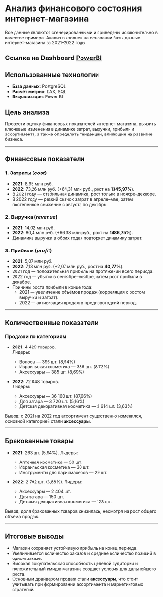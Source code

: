 # Анализ финансового состояния интернет-магазина

Все данные являются сгенерированными и приведены исключительно в качестве примера. Анализ выполнен на основании базы данных интернет-магазина за 2021–2022 годы.

## Ссылка на Dashboard [PowerBI](https://drive.google.com/drive/folders/1nsH0HnNUoO5D0C2rAXn0iKZTOlbbCJZ_?usp=drive_link)

## Использованные технологии
- **База данных**: PostgreSQL  
- **Расчёт метрик**: DAX, SQL  
- **Визуализация**: Power BI  

## Цель анализа
Провести оценку финансовых показателей интернет-магазина, выявить ключевые изменения в динамике затрат, выручки, прибыли и ассортимента, а также определить тенденции, влияющие на развитие бизнеса.

---

## Финансовые показатели

### 1. Затраты (*cost*)
- **2021**: 8,95 млн руб.  
- **2022**: 73,26 млн руб. (+64,31 млн руб., рост на **1345,97%**).  
- В 2021 году — стабильная динамика, рост только в ноябре–декабре.  
- В 2022 году — резкий скачок затрат в апреле–мае, затем постепенное снижение с августа по декабрь.

### 2. Выручка (*revenue*)
- **2021**: 14,02 млн руб.  
- **2022**: 80,4 млн руб. (+66,38 млн руб., рост на **1486,75%**).  
- Динамика выручки в обоих годах повторяет динамику затрат.

### 3. Прибыль (*profit*)
- **2021**: 5,07 млн руб.  
- **2022**: 7,13 млн руб. (+2,07 млн руб., рост на **40,77%**).  
- 2021 год — положительная прибыль на протяжении всего периода.  
- 2022 год — убыток в сентябре–ноябре, затем рост прибыли в декабре.  
- Причины роста прибыли в конце года:  
  - 2021 — увеличение объёмов продаж (корреляция с ростом выручки и затрат).  
  - 2022 — активизация продаж в предновогодний период.

---

## Количественные показатели

### Продажи по категориям
- **2021**: 4 429 товаров.  
  Лидеры:  
  - Волосы — 396 шт. (8,94%)  
  - Израильская косметика — 386 шт. (8,72%)  
  - Аксессуары — 385 шт. (8,69%)  

- **2022**: 72 048 товаров.  
  Лидеры:  
  - Аксессуары — 36 160 шт. (87,66%)  
  - Для загара — 3 720 шт. (5,16%)  
  - Детская декоративная косметика — 2 614 шт. (3,63%)  

Вывод: с 2021 на 2022 год ассортимент существенно изменился, основной категорией стали **аксессуары**.

---

## Бракованные товары
- **2021**: 263 шт. (5,94%). Лидеры:  
  - Аптечная косметика — 30 шт.  
  - Израильская косметика — 30 шт.  
  - Инструменты для парикмахеров — 29 шт.  

- **2022**: 2 792 шт. (3,88%). Лидеры:  
  - Аксессуары — 2 404 шт.  
  - Для загара — 150 шт.  
  - Детская декоративная косметика — 123 шт.  

Вывод: доля бракованных товаров снизилась, несмотря на рост общего объёма продаж.

---

## Итоговые выводы
- Магазин сохраняет устойчивую прибыль на конец периода.  
- Увеличивается количество заказов и среднее количество позиций в одном заказе.  
- Высокая покупательская способность целевой аудитории и положительный имидж магазина создают условия для дальнейшего роста.  
- Основным драйвером продаж стали **аксессуары**, что стоит учитывать при формировании ассортимента и маркетинговых стратегий.
